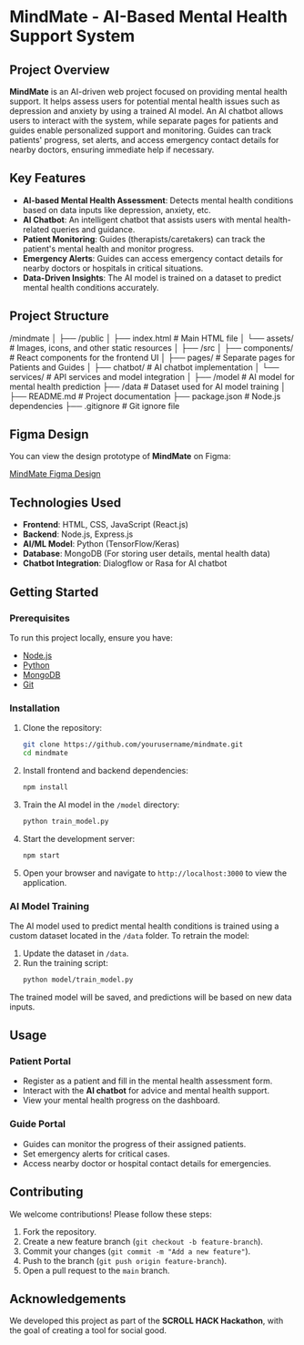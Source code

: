 # MindMate - AI-Based Mental Health Support System

## Project Overview

**MindMate** is an AI-driven web project focused on providing mental health support. It helps assess users for potential mental health issues such as depression and anxiety by using a trained AI model. An AI chatbot allows users to interact with the system, while separate pages for patients and guides enable personalized support and monitoring. Guides can track patients' progress, set alerts, and access emergency contact details for nearby doctors, ensuring immediate help if necessary.

## Key Features

- **AI-based Mental Health Assessment**: Detects mental health conditions based on data inputs like depression, anxiety, etc.
- **AI Chatbot**: An intelligent chatbot that assists users with mental health-related queries and guidance.
- **Patient Monitoring**: Guides (therapists/caretakers) can track the patient's mental health and monitor progress.
- **Emergency Alerts**: Guides can access emergency contact details for nearby doctors or hospitals in critical situations.
- **Data-Driven Insights**: The AI model is trained on a dataset to predict mental health conditions accurately.

## Project Structure

/mindmate │ ├── /public │ ├── index.html # Main HTML file │ └── assets/ # Images, icons, and other static resources │ ├── /src │ ├── components/ # React components for the frontend UI │ ├── pages/ # Separate pages for Patients and Guides │ ├── chatbot/ # AI chatbot implementation │ └── services/ # API services and model integration │ ├── /model # AI model for mental health prediction ├── /data # Dataset used for AI model training │ ├── README.md # Project documentation ├── package.json # Node.js dependencies ├── .gitignore # Git ignore file 

## Figma Design

You can view the design prototype of **MindMate** on Figma:

[MindMate Figma Design](https://www.figma.com/design/hffU0ZrNGdSfobCaTnxKh5/MindMate?node-id=0-1&t=uFcNB1S9lLK1nwBk-1)

## Technologies Used

- **Frontend**: HTML, CSS, JavaScript (React.js)
- **Backend**: Node.js, Express.js
- **AI/ML Model**: Python (TensorFlow/Keras)
- **Database**: MongoDB (For storing user details, mental health data)
- **Chatbot Integration**: Dialogflow or Rasa for AI chatbot

## Getting Started

### Prerequisites

To run this project locally, ensure you have:

- [Node.js](https://nodejs.org/)
- [Python](https://www.python.org/)
- [MongoDB](https://www.mongodb.com/)
- [Git](https://git-scm.com/)

### Installation

1. Clone the repository:
    ```bash
    git clone https://github.com/yourusername/mindmate.git
    cd mindmate
    ```

2. Install frontend and backend dependencies:
    ```bash
    npm install
    ```

3. Train the AI model in the `/model` directory:
    ```bash
    python train_model.py
    ```

4. Start the development server:
    ```bash
    npm start
    ```

5. Open your browser and navigate to `http://localhost:3000` to view the application.

### AI Model Training

The AI model used to predict mental health conditions is trained using a custom dataset located in the `/data` folder. To retrain the model:

1. Update the dataset in `/data`.
2. Run the training script:
    ```bash
    python model/train_model.py
    ```

The trained model will be saved, and predictions will be based on new data inputs.

## Usage

### Patient Portal

- Register as a patient and fill in the mental health assessment form.
- Interact with the **AI chatbot** for advice and mental health support.
- View your mental health progress on the dashboard.

### Guide Portal

- Guides can monitor the progress of their assigned patients.
- Set emergency alerts for critical cases.
- Access nearby doctor or hospital contact details for emergencies.

## Contributing

We welcome contributions! Please follow these steps:

1. Fork the repository.
2. Create a new feature branch (`git checkout -b feature-branch`).
3. Commit your changes (`git commit -m "Add a new feature"`).
4. Push to the branch (`git push origin feature-branch`).
5. Open a pull request to the `main` branch.


## Acknowledgements

We developed this project as part of the **SCROLL HACK Hackathon**, with the goal of creating a tool for social good.

